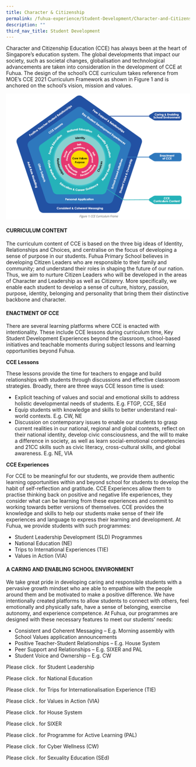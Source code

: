 ```yaml
---
title: Character & Citizenship
permalink: /fuhua-experience/Student-Development/Character-and-Citizenship/
description: ""
third_nav_title: Student Development
---
```

Character and Citizenship Education (CCE) has always been at the heart of Singapore’s education system. The global developments that impact our society, such as societal changes, globalisation and technological advancements are taken into consideration in the development of CCE at Fuhua. The design of the school’s CCE curriculum takes reference from MOE’s CCE 2021 Curriculum Framework as shown in Figure 1 and is anchored on the school’s vision, mission and values.

  
![](/images/Fuhua%20Experience/Student%20Development/Character%20&%20Citizenship/Character%20&%20Citizenship/C1.png)  

#### **CURRICULUM CONTENT**


The curriculum content of CCE is based on the three big ideas of Identity, Relationships and Choices, and centralise on the focus of developing a sense of purpose in our students. Fuhua Primary School believes in developing Citizen Leaders who are responsible to their family and community; and understand their roles in shaping the future of our nation. Thus, we aim to nurture Citizen Leaders who will be developed in the areas of Character and Leadership as well as Citizenry. More specifically, we enable each student to develop a sense of culture, history, passion, purpose, identity, belonging and personality that bring them their distinctive backbone and character. 

  

#### **ENACTMENT OF CCE**


There are several learning platforms where CCE is enacted with intentionality. These include CCE lessons during curriculum time, Key Student Development Experiences beyond the classroom, school-based initiatives and teachable moments during subject lessons and learning opportunities beyond Fuhua. 

  

**CCE Lessons**

These lessons provide the time for teachers to engage and build relationships with students through discussions and effective classroom strategies. Broadly, there are three ways CCE lesson time is used:

*   Explicit teaching of values and social and emotional skills to address holistic developmental needs of students. E.g. FTGP, CCE, SEd
*   Equip students with knowledge and skills to better understand real-world contexts. E.g. CW, NE
*   Discussion on contemporary issues to enable our students to grasp current realities in our national, regional and global contexts, reflect on their national identity, develop civic consciousness, and the will to make a difference in society, as well as learn social-emotional competencies and 21CC skills such as civic literacy, cross-cultural skills, and global awareness. E.g. NE, VIA

  

**CCE Experiences**

For CCE to be meaningful for our students, we provide them authentic learning opportunities within and beyond school for students to develop the habit of self-reflection and gratitude. CCE Experiences allow them to practise thinking back on positive and negative life experiences, they consider what can be learning from these experiences and commit to working towards better versions of themselves. CCE provides the knowledge and skills to help our students make sense of their life experiences and language to express their learning and development. At Fuhua, we provide students with such programmes:

*   Student Leadership Development (SLD) Programmes 
*   National Education (NE)
*   Trips to International Experiences (TIE) 
*   Values in Action (VIA)

#### **A CARING AND ENABLING SCHOOL ENVIRONMENT**


We take great pride in developing caring and responsible students with a pervasive growth mindset who are able to empathise with the people around them and be motivated to make a positive difference. We have intentionally created platforms to allow students to connect with others, feel emotionally and physically safe, have a sense of belonging, exercise autonomy, and experience competence. At Fuhua, our programmes are designed with these necessary features to meet our students’ needs:

*   Consistent and Coherent Messaging – E.g. Morning assembly with School Values application announcements 
*   Positive Teacher-Student Relationships – E.g. House System 
*   Peer Support and Relationships – E.g. SIXER and PAL
*   Student Voice and Ownership – E.g. CW

Please click . for Student Leadership 

Please click . for National Education

Please click . for Trips for Internationalisation Experience (TIE)

Please click . for  Values in Action (VIA)

Please click . for House System

Please click . for SIXER

Please click . for Programme for Active Learning (PAL)

Please click . for Cyber Wellness (CW)

Please click . for Sexuality Education (SEd)



